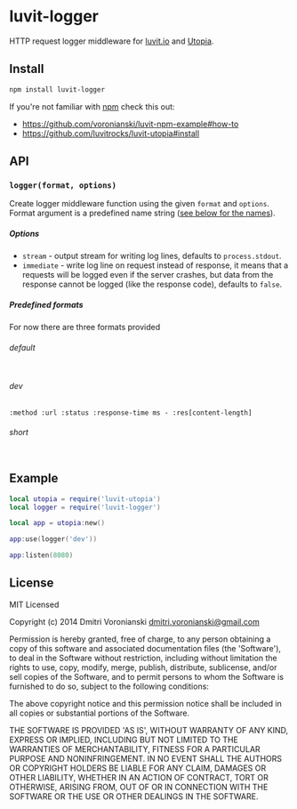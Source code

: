 # luvit-logger

HTTP request logger middleware for [luvit.io](http://luvit.io) and [Utopia](https://github.com/luvitrocks/luvit-utopia).

## Install

```bash
npm install luvit-logger
```

If you're not familiar with [npm](https://www.npmjs.org/) check this out:
- https://github.com/voronianski/luvit-npm-example#how-to
- https://github.com/luvitrocks/luvit-utopia#install

## API

### ``logger(format, options)``

Create logger middleware function using the given ``format`` and ``options``. Format argument is a predefined name string ([see below for the names](https://github.com/luvitrocks/luvit-logger#predefined-formats)).

##### Options

- ``stream`` - output stream for writing log lines, defaults to ``process.stdout``.
- ``immediate`` - write log line on request instead of response, it means that a requests will be logged even if the server crashes, but data from the response cannot be logged (like the response code), defaults to ``false``.

##### Predefined formats

For now there are three formats provided

###### default

```
```

###### dev

```
:method :url :status :response-time ms - :res[content-length]
```

###### short

```
```

## Example

```lua
local utopia = require('luvit-utopia')
local logger = require('luvit-logger')

local app = utopia:new()

app:use(logger('dev'))

app:listen(8080)
```

## License

MIT Licensed

Copyright (c) 2014 Dmitri Voronianski [dmitri.voronianski@gmail.com](mailto:dmitri.voronianski@gmail.com)

Permission is hereby granted, free of charge, to any person obtaining
a copy of this software and associated documentation files (the
'Software'), to deal in the Software without restriction, including
without limitation the rights to use, copy, modify, merge, publish,
distribute, sublicense, and/or sell copies of the Software, and to
permit persons to whom the Software is furnished to do so, subject to
the following conditions:

The above copyright notice and this permission notice shall be
included in all copies or substantial portions of the Software.

THE SOFTWARE IS PROVIDED 'AS IS', WITHOUT WARRANTY OF ANY KIND,
EXPRESS OR IMPLIED, INCLUDING BUT NOT LIMITED TO THE WARRANTIES OF
MERCHANTABILITY, FITNESS FOR A PARTICULAR PURPOSE AND NONINFRINGEMENT.
IN NO EVENT SHALL THE AUTHORS OR COPYRIGHT HOLDERS BE LIABLE FOR ANY
CLAIM, DAMAGES OR OTHER LIABILITY, WHETHER IN AN ACTION OF CONTRACT,
TORT OR OTHERWISE, ARISING FROM, OUT OF OR IN CONNECTION WITH THE
SOFTWARE OR THE USE OR OTHER DEALINGS IN THE SOFTWARE.
